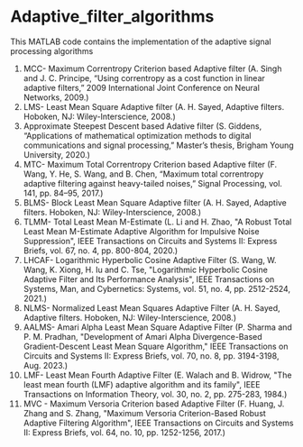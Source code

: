 # Adaptive_filter_algorithms
This MATLAB code contains the implementation of the adaptive signal processing algorithms 
1. MCC- Maximum Correntropy Criterion based Adaptive filter (A. Singh and J. C. Principe, “Using correntropy as a cost function in linear adaptive filters,” 2009 International Joint Conference on Neural Networks, 2009.)
2. LMS- Least Mean Square Adaptive filter (A. H. Sayed, Adaptive filters. Hoboken, NJ: Wiley-Interscience, 2008.)
3. Approximate Steepest Descent based Adative filter (S. Giddens, “Applications of mathematical optimization methods to digital communications and signal processing,” Master’s thesis, Brigham Young University, 2020.)
4. MTC- Maximum Total Correntropy Criterion based Adaptive filter (F. Wang, Y. He, S. Wang, and B. Chen, “Maximum total correntropy adaptive filtering against heavy-tailed noises,” Signal Processing, vol. 141, pp. 84–95, 2017.)
5. BLMS- Block Least Mean Square Adaptive filter (A. H. Sayed, Adaptive filters. Hoboken, NJ: Wiley-Interscience, 2008.)
6. TLMM- Total Least Mean M-Estimate (L. Li and H. Zhao, "A Robust Total Least Mean M-Estimate Adaptive Algorithm for Impulsive Noise Suppression", IEEE Transactions on Circuits and Systems II: Express Briefs, vol. 67, no. 4, pp. 800-804, 2020.)
7. LHCAF- Logarithmic Hyperbolic Cosine Adaptive Filter (S. Wang, W. Wang, K. Xiong, H. Iu and C. Tse, "Logarithmic Hyperbolic Cosine Adaptive Filter and Its Performance Analysis", IEEE Transactions on Systems, Man, and Cybernetics: Systems, vol. 51, no. 4, pp. 2512-2524, 2021.)
8. NLMS- Normalized Least Mean Squares Adaptive Filter (A. H. Sayed, Adaptive filters. Hoboken, NJ: Wiley-Interscience, 2008.)
9. AALMS- Amari Alpha Least Mean Square Adaptive Filter (P. Sharma and P. M. Pradhan, "Development of Amari Alpha Divergence-Based Gradient-Descent Least Mean Square Algorithm," IEEE Transactions on Circuits and Systems II: Express Briefs, vol. 70, no. 8, pp. 3194-3198, Aug. 2023.)
10. LMF- Least Mean Fourth Adaptive Filter (E. Walach and B. Widrow, "The least mean fourth (LMF) adaptive algorithm and its family", IEEE Transactions on Information Theory, vol. 30, no. 2, pp. 275-283, 1984.)
11. MVC - Maximum Versoria Criterion based Adaptive Filter (F. Huang, J. Zhang and S. Zhang, "Maximum Versoria Criterion-Based Robust Adaptive Filtering Algorithm", IEEE Transactions on Circuits and Systems II: Express Briefs, vol. 64, no. 10, pp. 1252-1256, 2017.)
